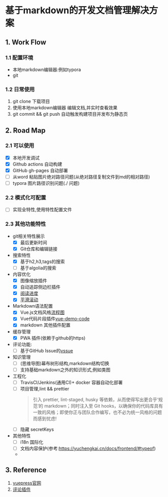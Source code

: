 # 基于markdown的开发文档管理解决方案

## 1. Work Flow

### 1.1 配置环境
  - 本地markdown编辑器:例如typora
  - git

### 1.2 日常使用
  1. git clone 下载项目
  2. 使用本地markdown编辑器 编辑文档,并实时查看效果
  3. git commit && git push 自动触发构建项目并发布为静态页

## 2. Road Map

### 2.1 可以使用

- [x] 本地开发调试
- [x] Github actions  自动构建
- [x] GitHub gh-pages 自动部署
- [ ] 从word 粘贴图片绝对路径问题(从绝对路径复制文件到md的相对路径)
- [ ] typora 图片路径识别问题(./ 问题)

### 2.2 模式化可配置

- [ ] 实现全特性,使用特性配置文件

### 2.3 其他功能特性

- git相关特性展示
  - [x] 最后更新时间
  - [x] Git仓库和编辑链接

- 搜索特性
  - [x] 基于h2,h3,tags的搜索
  - [ ] 基于algolia的搜索

- 内容优化
  - [x] 图像缩放插件
  - [x] 自动追踪侧边栏插件
  - [x] [阅读进度](https://github.com/tolking/vuepress-plugin-reading-progress)
  - [x] [平滑滚动](https://github.com/vuepress/vuepress-plugin-smooth-scroll)

- Markdown语法配置
  - [x] Vue.js文档风格[流程图](https://github.com/ulivz/vuepress-plugin-flowchart)
  - [x] Vue代码片段插件[vue-demo-code]()
  - [x] markdown 其他插件配置

- 缓存管理
  - [x] PWA 插件(依赖于github的https)
 
- 评论功能:
  - [ ] 基于GitHub Issue的[vssue](https://vssue.js.org)
  
- 知识管理
  - [ ] \(思维导图\)幕布树形结构,markdown结构切换 
  - [ ] 支持基础markdown之外的知识形式,例如类图

- 工程化
  - [ ] TravisCI/Jenkins(通用CI)+ docker 容器自动化部署
  - [ ] 项目管理,lint && prettier
    > 引入 prettier, lint-staged, husky 等依赖，从而使得写出更合乎‘规范’的 markdown；同时注入至 Git hooks，以确保你的代码库具有一致的风格；即使你正与团队合作编写，也不必为统一风格的问题而感到忧虑!
  - [ ] 隐藏 secretKeys

- 其他特性
  - [ ] i18n 国际化
  - [ ] 文档内容保护(参考:https://yuchengkai.cn/docs/frontend/#typeof) 
  - 

## 3. Reference

1. [vuepress官网](https://vuepress.vuejs.org)
2. [评论插件](https://vssue.js.org)
